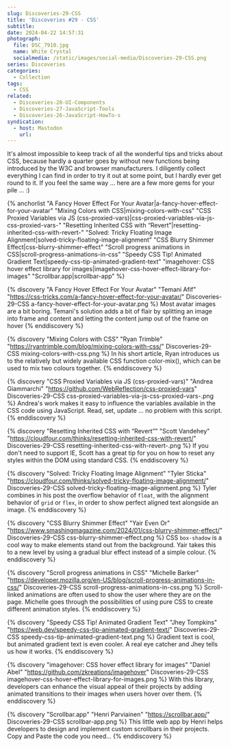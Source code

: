 ```yaml
---
slug: Discoveries-29-CSS
title: 'Discoveries #29 - CSS'
subtitle:
date: 2024-04-22 14:57:31
photograph:
  file: DSC_7910.jpg
  name: White Crystal
  socialmedia: /static/images/social-media/Discoveries-29-CSS.png
series: Discoveries
categories:
  - Collection
tags:
  - CSS
related:
  - Discoveries-28-UI-Components
  - Discoveries-27-JavaScript-Tools
  - Discoveries-26-JavaScript-HowTo-s
syndication:
  - host: Mastodon
    url: 
---
```


It&#39;s almost impossible to keep track of all the wonderful tips and tricks about CSS, because hardly a quarter goes by without new functions being introduced by the W3C and browser manufacturers. I diligently collect everything I can find in order to try it out at some point, but I hardly ever get round to it. If you feel the same way ... here are a few more gems for your pile ... :)

{% anchorlist 
  "A Fancy Hover Effect For Your Avatar|a-fancy-hover-effect-for-your-avatar"
  "Mixing Colors with CSS|mixing-colors-with-css"
  "CSS Proxied Variables via JS (css-proxied-vars)|css-proxied-variables-via-js-css-proxied-vars-"
  "Resetting Inherited CSS with “Revert”|resetting-inherited-css-with-revert-"
  "Solved: Tricky Floating Image Alignment|solved-tricky-floating-image-alignment"
  "CSS Blurry Shimmer Effect|css-blurry-shimmer-effect"
  "Scroll progress animations in CSS|scroll-progress-animations-in-css"
  "Speedy CSS Tip! Animated Gradient Text|speedy-css-tip-animated-gradient-text"
  "imagehover: CSS hover effect library for images|imagehover-css-hover-effect-library-for-images"
  "Scrollbar.app|scrollbar-app"
%}

<!-- more -->

{% discovery "A Fancy Hover Effect For Your Avatar" "Temani Afif" "https://css-tricks.com/a-fancy-hover-effect-for-your-avatar/" Discoveries-29-CSS a-fancy-hover-effect-for-your-avatar.png %}
Most avatar images are a bit boring. Temani&#39;s solution adds a bit of flair by splitting an image into frame and content and letting the content jump out of the frame on hover
{% enddiscovery %}

{% discovery "Mixing Colors with CSS" "Ryan Trimble" "https://ryantrimble.com/blog/mixing-colors-with-css/" Discoveries-29-CSS mixing-colors-with-css.png %}
In his short article, Ryan introduces us to the relatively but widely available CSS function color-mix(), which can be used to mix two colours together.
{% enddiscovery %}

{% discovery "CSS Proxied Variables via JS (css-proxied-vars)" "Andrea Giammarchi" "https://github.com/WebReflection/css-proxied-vars" Discoveries-29-CSS css-proxied-variables-via-js-css-proxied-vars-.png %}
Andrea&#39;s work makes it easy to influence the variables available in the CSS code using JavaScript. Read, set, update ... no problem with this script.
{% enddiscovery %}

{% discovery "Resetting Inherited CSS with “Revert”" "Scott Vandehey" "https://cloudfour.com/thinks/resetting-inherited-css-with-revert/" Discoveries-29-CSS resetting-inherited-css-with-revert-.png %}
If you don&#39;t need to support IE, Scott has a great tip for you on how to reset any styles within the DOM using standard CSS.
{% enddiscovery %}

{% discovery "Solved: Tricky Floating Image Alignment" "Tyler Sticka" "https://cloudfour.com/thinks/solved-tricky-floating-image-alignment/" Discoveries-29-CSS solved-tricky-floating-image-alignment.png %}
Tyler combines in his post the overflow behavior of <code>float</code>, with the alignment behavior of <code>grid</code> or <code>flex</code>, in order to show perfect aligned text alongside an image.
{% enddiscovery %}

{% discovery "CSS Blurry Shimmer Effect" "Yair Even Or" "https://www.smashingmagazine.com/2024/01/css-blurry-shimmer-effect/" Discoveries-29-CSS css-blurry-shimmer-effect.png %}
CSS <code>box-shadow</code> is a cool way to make elements stand out from the background. Yair takes this to a new level by using a gradual blur effect instead of a simple colour.
{% enddiscovery %}

{% discovery "Scroll progress animations in CSS" "Michelle Barker" "https://developer.mozilla.org/en-US/blog/scroll-progress-animations-in-css/" Discoveries-29-CSS scroll-progress-animations-in-css.png %}
Scroll-linked animations are often used to show the user where they are on the page. Michelle goes through the possibilities of using pure CSS to create different animation styles.
{% enddiscovery %}

{% discovery "Speedy CSS Tip! Animated Gradient Text" "Jhey Tompkins" "https://web.dev/speedy-css-tip-animated-gradient-text/" Discoveries-29-CSS speedy-css-tip-animated-gradient-text.png %}
Gradient text is cool, but animated gradient text is even cooler. A real eye catcher and Jhey tells us how it works.
{% enddiscovery %}

{% discovery "imagehover: CSS hover effect library for images" "Daniel Abel" "https://github.com/zkreations/imagehover" Discoveries-29-CSS imagehover-css-hover-effect-library-for-images.png %}
With this library, developers can enhance the visual appeal of their projects by adding animated transitions to their images when users hover over them.
{% enddiscovery %}

{% discovery "Scrollbar.app" "Henri Parviainen" "https://scrollbar.app/" Discoveries-29-CSS scrollbar-app.png %}
This little web app by Henri helps developers to design and implement custom scrollbars in their projects. Copy and Paste the code you need…
{% enddiscovery %}

